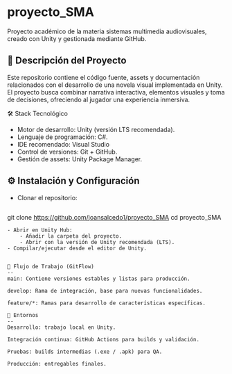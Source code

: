# proyecto_SMA

Proyecto académico de la materia sistemas multimedia audiovisuales, creado con Unity y gestionada mediante GitHub.

📌 Descripción del Proyecto
--
Este repositorio contiene el código fuente, assets y documentación relacionados con el desarrollo de una novela visual implementada en Unity. El proyecto busca combinar narrativa interactiva, elementos visuales y toma de decisiones, ofreciendo al jugador una experiencia inmersiva.

🛠️ Stack Tecnológico

- Motor de desarrollo: Unity (versión LTS recomendada).
- Lenguaje de programación: C#.
- IDE recomendado: Visual Studio
- Control de versiones: Git + GitHub.
- Gestión de assets: Unity Package Manager.


⚙️ Instalación y Configuración
--
- Clonar el repositorio:
  ```bash
git clone https://github.com/joansalcedo1/proyecto_SMA
cd proyecto_SMA
````
- Abrir en Unity Hub:
    - Añadir la carpeta del proyecto.
    - Abrir con la versión de Unity recomendada (LTS).
- Compilar/ejecutar desde el editor de Unity.


🌱 Flujo de Trabajo (GitFlow)
--
main: Contiene versiones estables y listas para producción.

develop: Rama de integración, base para nuevas funcionalidades.

feature/*: Ramas para desarrollo de características específicas.

🧪 Entornos
--
Desarrollo: trabajo local en Unity.

Integración continua: GitHub Actions para builds y validación.

Pruebas: builds intermedias (.exe / .apk) para QA.

Producción: entregables finales.
